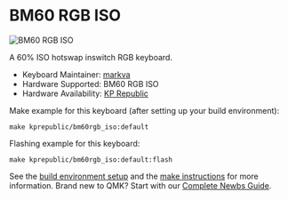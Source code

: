 # BM60 RGB ISO

![BM60 RGB ISO](https://i.imgur.com/i3gk2vql.jpg)

A 60% ISO hotswap inswitch RGB keyboard.

* Keyboard Maintainer: [markva](https://github.com/markva)
* Hardware Supported: BM60 RGB ISO
* Hardware Availability: [KP Republic](https://kprepublic.com/products/bm60-rgb-iso-uk-eu-rgb-60-hot-swappable-pcb-qmk-firmware-rgb-underglow-type-c)

Make example for this keyboard (after setting up your build environment):

    make kprepublic/bm60rgb_iso:default

Flashing example for this keyboard:

    make kprepublic/bm60rgb_iso:default:flash

See the [build environment setup](https://docs.qmk.fm/#/getting_started_build_tools) and the [make instructions](https://docs.qmk.fm/#/getting_started_make_guide) for more information. Brand new to QMK? Start with our [Complete Newbs Guide](https://docs.qmk.fm/#/newbs).
